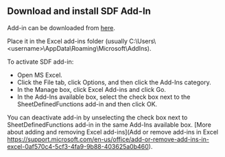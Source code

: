 ## Download and install SDF Add-In

Add-in can be downloaded from [here](/src/SheetDefinedFunctions.xlam).

Place it in the Excel add-ins folder (usually C:\Users\\\<username\>\AppData\Roaming\Microsoft\AddIns). 

To activate SDF add-in:

* Open MS Excel.
* Click the File tab, click Options, and then click the Add-Ins category.
* In the Manage box, click Excel Add-ins and click Go.
* In the Add-Ins available box, select the check box next to the SheetDefinedFunctions add-in and then click OK.

You can deactivate add-in by unselecting the check box next to SheetDefinedFunctions add-in in the same Add-Ins available box. 
[More about adding and removing Excel add-ins](Add or remove add-ins in Excel
https://support.microsoft.com/en-us/office/add-or-remove-add-ins-in-excel-0af570c4-5cf3-4fa9-9b88-403625a0b460).